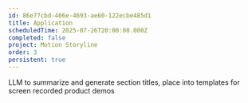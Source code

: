```yaml
---
id: 86e77cbd-406e-4693-ae60-122ecbe485d1
title: Application
scheduledTime: 2025-07-26T20:00:00.000Z
completed: false
project: Motion Storyline
order: 3
persistent: true
---
```


LLM to summarize and generate section titles, place into templates for screen recorded product demos